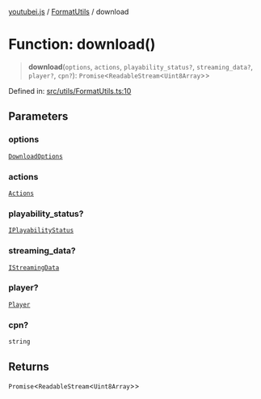 [youtubei.js](../../../../README.md) / [FormatUtils](../README.md) / download

# Function: download()

> **download**(`options`, `actions`, `playability_status?`, `streaming_data?`, `player?`, `cpn?`): `Promise`\<`ReadableStream`\<`Uint8Array`\>\>

Defined in: [src/utils/FormatUtils.ts:10](https://github.com/LuanRT/YouTube.js/blob/0733f60b57877f6b8b87dfd5cc6195b5085f5c09/src/utils/FormatUtils.ts#L10)

## Parameters

### options

[`DownloadOptions`](../../Types/interfaces/DownloadOptions.md)

### actions

[`Actions`](../../../../classes/Actions.md)

### playability\_status?

[`IPlayabilityStatus`](../../../../interfaces/IPlayabilityStatus.md)

### streaming\_data?

[`IStreamingData`](../../../../interfaces/IStreamingData.md)

### player?

[`Player`](../../../../classes/Player.md)

### cpn?

`string`

## Returns

`Promise`\<`ReadableStream`\<`Uint8Array`\>\>
